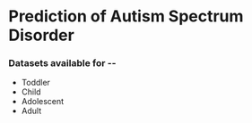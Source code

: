# Prediction of Autism Spectrum Disorder

### Datasets available for --

- Toddler
- Child
- Adolescent
- Adult
